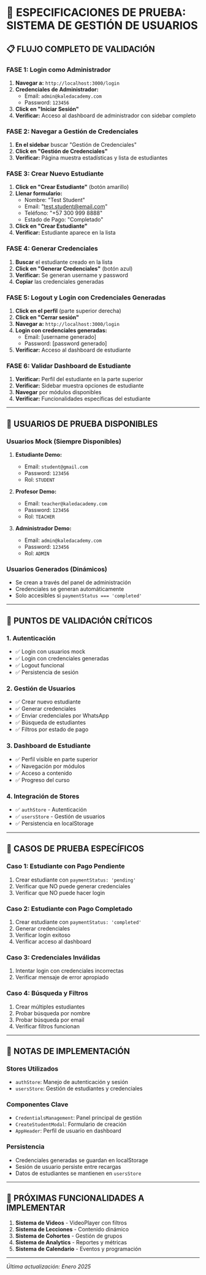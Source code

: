 # 🧪 ESPECIFICACIONES DE PRUEBA: SISTEMA DE GESTIÓN DE USUARIOS

## 📋 **FLUJO COMPLETO DE VALIDACIÓN**

### **FASE 1: Login como Administrador**
1. **Navegar a:** `http://localhost:3000/login`
2. **Credenciales de Administrador:**
   - Email: `admin@kaledacademy.com`
   - Password: `123456`
3. **Click en "Iniciar Sesión"**
4. **Verificar:** Acceso al dashboard de administrador con sidebar completo

### **FASE 2: Navegar a Gestión de Credenciales**
1. **En el sidebar** buscar "Gestión de Credenciales"
2. **Click en "Gestión de Credenciales"**
3. **Verificar:** Página muestra estadísticas y lista de estudiantes

### **FASE 3: Crear Nuevo Estudiante**
1. **Click en "Crear Estudiante"** (botón amarillo)
2. **Llenar formulario:**
   - Nombre: "Test Student"
   - Email: "test.student@email.com"
   - Teléfono: "+57 300 999 8888"
   - Estado de Pago: "Completado"
3. **Click en "Crear Estudiante"**
4. **Verificar:** Estudiante aparece en la lista

### **FASE 4: Generar Credenciales**
1. **Buscar** el estudiante creado en la lista
2. **Click en "Generar Credenciales"** (botón azul)
3. **Verificar:** Se generan username y password
4. **Copiar** las credenciales generadas

### **FASE 5: Logout y Login con Credenciales Generadas**
1. **Click en el perfil** (parte superior derecha)
2. **Click en "Cerrar sesión"**
3. **Navegar a:** `http://localhost:3000/login`
4. **Login con credenciales generadas:**
   - Email: [username generado]
   - Password: [password generado]
5. **Verificar:** Acceso al dashboard de estudiante

### **FASE 6: Validar Dashboard de Estudiante**
1. **Verificar:** Perfil del estudiante en la parte superior
2. **Verificar:** Sidebar muestra opciones de estudiante
3. **Navegar** por módulos disponibles
4. **Verificar:** Funcionalidades específicas del estudiante

---

## 🔧 **USUARIOS DE PRUEBA DISPONIBLES**

### **Usuarios Mock (Siempre Disponibles)**
1. **Estudiante Demo:**
   - Email: `student@gmail.com`
   - Password: `123456`
   - Rol: `STUDENT`

2. **Profesor Demo:**
   - Email: `teacher@kaledacademy.com`
   - Password: `123456`
   - Rol: `TEACHER`

3. **Administrador Demo:**
   - Email: `admin@kaledacademy.com`
   - Password: `123456`
   - Rol: `ADMIN`

### **Usuarios Generados (Dinámicos)**
- Se crean a través del panel de administración
- Credenciales se generan automáticamente
- Solo accesibles si `paymentStatus === 'completed'`

---

## 🎯 **PUNTOS DE VALIDACIÓN CRÍTICOS**

### **1. Autenticación**
- ✅ Login con usuarios mock
- ✅ Login con credenciales generadas
- ✅ Logout funcional
- ✅ Persistencia de sesión

### **2. Gestión de Usuarios**
- ✅ Crear nuevo estudiante
- ✅ Generar credenciales
- ✅ Enviar credenciales por WhatsApp
- ✅ Búsqueda de estudiantes
- ✅ Filtros por estado de pago

### **3. Dashboard de Estudiante**
- ✅ Perfil visible en parte superior
- ✅ Navegación por módulos
- ✅ Acceso a contenido
- ✅ Progreso del curso

### **4. Integración de Stores**
- ✅ `authStore` - Autenticación
- ✅ `usersStore` - Gestión de usuarios
- ✅ Persistencia en localStorage

---

## 🐛 **CASOS DE PRUEBA ESPECÍFICOS**

### **Caso 1: Estudiante con Pago Pendiente**
1. Crear estudiante con `paymentStatus: 'pending'`
2. Verificar que NO puede generar credenciales
3. Verificar que NO puede hacer login

### **Caso 2: Estudiante con Pago Completado**
1. Crear estudiante con `paymentStatus: 'completed'`
2. Generar credenciales
3. Verificar login exitoso
4. Verificar acceso al dashboard

### **Caso 3: Credenciales Inválidas**
1. Intentar login con credenciales incorrectas
2. Verificar mensaje de error apropiado

### **Caso 4: Búsqueda y Filtros**
1. Crear múltiples estudiantes
2. Probar búsqueda por nombre
3. Probar búsqueda por email
4. Verificar filtros funcionan

---

## 📝 **NOTAS DE IMPLEMENTACIÓN**

### **Stores Utilizados**
- `authStore`: Manejo de autenticación y sesión
- `usersStore`: Gestión de estudiantes y credenciales

### **Componentes Clave**
- `CredentialsManagement`: Panel principal de gestión
- `CreateStudentModal`: Formulario de creación
- `AppHeader`: Perfil de usuario en dashboard

### **Persistencia**
- Credenciales generadas se guardan en localStorage
- Sesión de usuario persiste entre recargas
- Datos de estudiantes se mantienen en `usersStore`

---

## 🚀 **PRÓXIMAS FUNCIONALIDADES A IMPLEMENTAR**

1. **Sistema de Videos** - VideoPlayer con filtros
2. **Sistema de Lecciones** - Contenido dinámico
3. **Sistema de Cohortes** - Gestión de grupos
4. **Sistema de Analytics** - Reportes y métricas
5. **Sistema de Calendario** - Eventos y programación

---

*Última actualización: Enero 2025*
